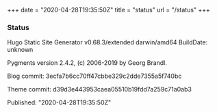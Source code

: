 +++
date = "2020-04-28T19:35:50Z"
title = "status"
url = "/status"
+++

### Status

Hugo Static Site Generator v0.68.3/extended darwin/amd64 BuildDate: unknown

Pygments version 2.4.2, (c) 2006-2019 by Georg Brandl.

Blog commit: 3ecfa7b6cc70ff47cbbe329c2dde7355a5f740bc

Theme commit: d39d3e443953caea05510b19fdd7a259c71a0ab3

Published: "2020-04-28T19:35:50Z"
